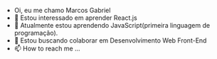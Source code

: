 - Oi, eu me chamo Marcos Gabriel 
- 👀 Estou interessado em aprender React.js
- 🌱 Atualmente estou aprendendo JavaScript(primeira linguagem de programação).
- 💞️ Estou buscando colaborar em Desenvolvimento Web Front-End
- 📫 How to reach me ...

<!---
V3xusbr/V3xusbr is a ✨ special ✨ repository because its `README.md` (this file) appears on your GitHub profile.
You can click the Preview link to take a look at your changes.
--->
